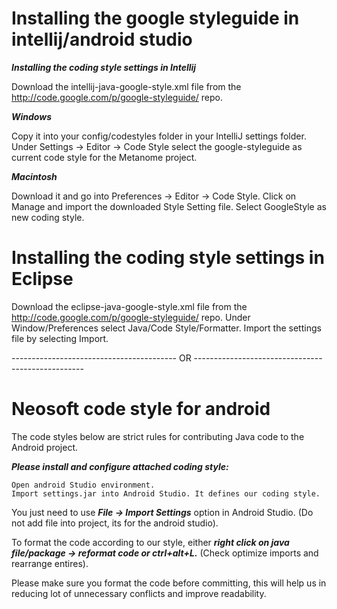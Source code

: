 # Installing the google styleguide in intellij/android studio

***Installing the coding style settings in Intellij***

Download the intellij-java-google-style.xml file from the http://code.google.com/p/google-styleguide/ repo.

***Windows***

Copy it into your config/codestyles folder in your IntelliJ settings folder. Under Settings -> Editor -> Code Style select the google-styleguide as current code style for the Metanome project.

***Macintosh***

Download it and go into Preferences -> Editor -> Code Style. Click on Manage and import the downloaded Style Setting file. Select GoogleStyle as new coding style.

# Installing the coding style settings in Eclipse

Download the eclipse-java-google-style.xml file from the http://code.google.com/p/google-styleguide/ repo. Under Window/Preferences select Java/Code Style/Formatter. Import the settings file by selecting Import.

----------------------------------------- OR --------------------------------------------------

# Neosoft code style for android
The code styles below are strict rules for contributing Java code to the Android project. 

***Please install and configure attached coding style:***

    Open android Studio environment.
    Import settings.jar into Android Studio. It defines our coding style.  

You just need to use ***File -> Import Settings*** option in Android Studio. (Do not add file into project, its for the android studio).

To format the code according to our style, either ***right click on java file/package -> reformat code or ctrl+alt+L.*** (Check optimize imports and rearrange entires).

Please make sure you format the code before committing, this will help us in reducing lot of unnecessary conflicts and improve readability.

